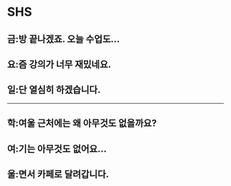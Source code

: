 # SHS

## 금:방 끝나겠죠. 오늘 수업도...


## 요:즘 강의가 너무 재밌네요.


## 일:단 열심히 하겠습니다.

---

## 학:여울 근처에는 왜 아무것도 없을까요?



## 여:기는 아무것도 없어요...



## 울:면서 카페로 달려갑니다.
